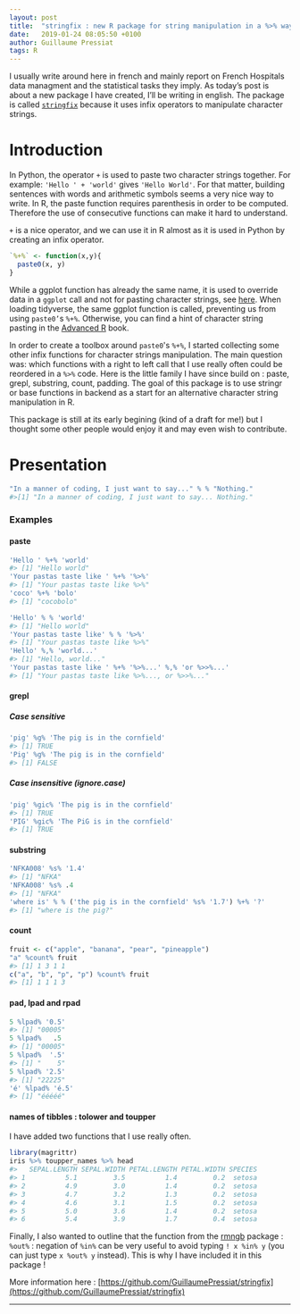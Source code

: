 ```yaml
---
layout: post
title:  "stringfix : new R package for string manipulation in a %>% way"
date:   2019-01-24 08:05:50 +0100
author: Guillaume Pressiat
tags: R
---
```



I usually write around here in french and mainly report on French Hospitals data managment and the statistical tasks they imply. As today’s post is about a new package I have created, I’ll be writing in english. The package is called [`stringfix`](https://guillaumepressiat.github.io/stringfix/index.html) because it uses infix operators to manipulate character strings.

<!--more-->

# Introduction

In Python, the operator `+` is used to paste two character strings together. For example: `'Hello ' + 'world'` gives `'Hello World'`. For that matter, building sentences with words and arithmetic symbols seems a very nice way to write. In R, the paste function requires parenthesis in order to be computed. Therefore the use of consecutive functions can make it hard to understand.

`+` is a nice operator, and we can use it in R almost as it is used in Python by creating an infix operator.

```r
`%+%` <- function(x,y){
  paste0(x, y)
}
```


While a ggplot function has already the same name, it is used to override data in a `ggplot` call and not for pasting character strings, see [here](https://ggplot2.tidyverse.org/reference/gg-add.html). When loading tidyverse, the same ggplot function is called, preventing us from using `paste0’`s `%+%`. Otherwise, you can find a hint of character string pasting in the [Advanced R](http://adv-r.had.co.nz/Functions.html#special-calls) book.


In order to create a toolbox around `paste0`'s `%+%`, I started collecting some other infix functions for character strings manipulation. The main question was: which functions with a right to left call that I use really often could be reordered in a  `%>%` code. Here is the little family I have since build on : paste, grepl, substring, count, padding. The goal of this package is to use stringr or base functions in backend as a start for an alternative character string manipulation in R.

This package is still at its early begining (kind of a draft for me!)  but I thought some other people would enjoy it and may even wish to contribute.


# Presentation



```r
"In a manner of coding, I just want to say..." % % "Nothing."
#>[1] "In a manner of coding, I just want to say... Nothing."
```

### Examples


#### paste

```r
'Hello ' %+% 'world'
#> [1] "Hello world"
'Your pastas taste like ' %+% '%>%'
#> [1] "Your pastas taste like %>%"
'coco' %+% 'bolo'
#> [1] "cocobolo"
```

```r
'Hello' % % 'world'
#> [1] "Hello world"
'Your pastas taste like' % % '%>%'
#> [1] "Your pastas taste like %>%"
'Hello' %,% 'world...'
#> [1] "Hello, world..."
'Your pastas taste like ' %+% '%>%...' %,% 'or %>>%...'
#> [1] "Your pastas taste like %>%..., or %>>%..."
```

#### grepl

##### Case sensitive

```r
'pig' %g% 'The pig is in the cornfield'
#> [1] TRUE
'Pig' %g% 'The pig is in the cornfield'
#> [1] FALSE
```

##### Case insensitive (ignore.case)

```r
'pig' %gic% 'The pig is in the cornfield'
#> [1] TRUE
'PIG' %gic% 'The PiG is in the cornfield'
#> [1] TRUE
```

#### substring

```r
'NFKA008' %s% '1.4'
#> [1] "NFKA"
'NFKA008' %s% .4
#> [1] "NFKA"
'where is' % % ('the pig is in the cornfield' %s% '1.7') %+% '?'
#> [1] "where is the pig?"
```

#### count

```r
fruit <- c("apple", "banana", "pear", "pineapple")
"a" %count% fruit
#> [1] 1 3 1 1
c("a", "b", "p", "p") %count% fruit
#> [1] 1 1 1 3
```

#### pad, lpad and rpad

```r
5 %lpad% '0.5'
#> [1] "00005"
5 %lpad%   .5
#> [1] "00005"
5 %lpad%  '.5'
#> [1] "    5"
5 %lpad% '2.5'
#> [1] "22225"
'é' %lpad% 'é.5'
#> [1] "ééééé"
```

#### names of tibbles : tolower and toupper

I have added two functions that I use really often.

```r
library(magrittr)
iris %>% toupper_names %>% head
#>   SEPAL.LENGTH SEPAL.WIDTH PETAL.LENGTH PETAL.WIDTH SPECIES
#> 1          5.1         3.5          1.4         0.2  setosa
#> 2          4.9         3.0          1.4         0.2  setosa
#> 3          4.7         3.2          1.3         0.2  setosa
#> 4          4.6         3.1          1.5         0.2  setosa
#> 5          5.0         3.6          1.4         0.2  setosa
#> 6          5.4         3.9          1.7         0.4  setosa
```


Finally, I also wanted to outline that the function from the [rmngb](https://github.com/pierucci/rmngb) package : `%out%` : negation of `%in%` can be very useful to avoid  typing `! x %in% y` (you can just type `x %out% y` instead). This is why I have included it in this package !


More information here : [https://github.com/GuillaumePressiat/stringfix](https://github.com/GuillaumePressiat/stringfix)

---


